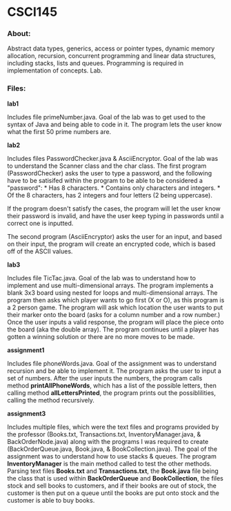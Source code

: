 # CSCI145

### About:

Abstract data types, generics, access or pointer types, dynamic memory allocation, recursion, concurrent programming and linear data 
structures, including stacks, lists and queues. Programming is required in implementation of concepts. Lab.

### Files:

**lab1**

Includes file primeNumber.java. Goal of the lab was to get used to the syntax of Java and being able to code in it. The program
lets the user know what the first 50 prime numbers are.

**lab2**

 Includes files PasswordChecker.java & AsciiEncryptor. Goal of the lab was to understand the Scanner class and the char class.
 The first program (PasswordChecker) asks the user to type a password, and the following have to be satisifed within the program
 to be able to be considered a "password":
      * Has 8 characters.
      * Contains only characters and integers.
      * Of the 8 characters, has 2 integers and four letters (2 being uppercase).
      
 If the program doesn't satisfy the cases, the program will let the user know their password is invalid, and have the user
keep typing in passwords until a correct one is inputted.

 The second program (AsciiEncryptor) asks the user for an input, and based on their input, the program will create an encrypted code,
which is based off of the ASCII values.
    
**lab3**

 Includes file TicTac.java. Goal of the lab was to understand how to implement and use multi-dimensional arrays. The program implements
a blank 3x3 board using nested for loops and multi-dimensional arrays. The program then asks which player wants to go first (X or O), as 
this program is a 2 person game. The program will ask which location the user wants to put their marker onto the board (asks for a column
number and a row number.) Once the user inputs a valid response, the program will place the piece onto the board (aka the double array). 
The program continues until a player has gotten a winning solution or there are no more moves to be made. 

**assignment1**

 Includes file phoneWords.java. Goal of the assignment was to understand recursion and be able to implement it. The program asks the 
 user to input a set of numbers. After the user inputs the numbers, the program calls method **printAllPhoneWords**, which has a list
 of the possible letters, then calling method **allLettersPrinted**, the program prints out the possiblilities, calling the method recursively.

**assignment3**

 Includes multiple files, which were the text files and programs provided by the professor (Books.txt, Transactions.txt, InventoryManager.java,
    & BackOrderNode.java) along with the programs I was required to create (BackOrderQueue.java, Book.java, & BookCollection.java). The goal
    of the assignment was to understand how to use stacks & queues. The program **InventoryManager** is the main method called to test the other
    methods. Parsing text files **Books.txt** and **Transactions.txt**, the **Book.java** file being the class that is used within **BackOrderQueue**
    and **BookCollection**, the files stock and sell books to customers, and if their books are out of stock, the customer is then put on a queue
    until the books are put onto stock and the customer is able to buy books.
